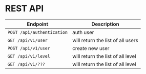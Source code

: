 REST API
========

Endpoint | Description
--- | ---
`POST /api/authentication` | auth user
`GET /api/v1/user` | will return the list of all users
`POST /api/v1/user` | create new user
`GET /api/v1/level` | will return the list of all level
`GET /api/v1/???` | will return the list of all level

